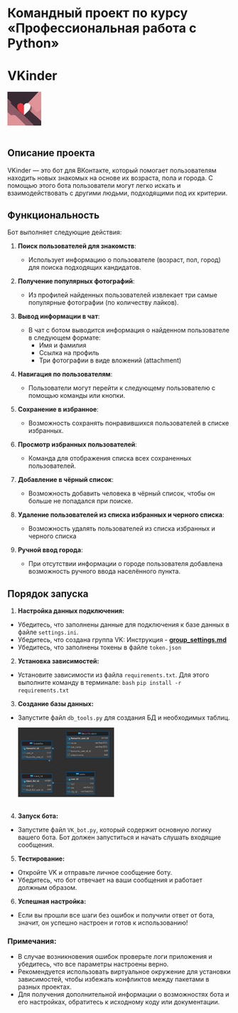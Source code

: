 # Командный проект по курсу «Профессиональная работа с Python»
# VKinder
<img src="static/logo.png" width=15% /><br /><br />
## Описание проекта

VKinder — это бот для ВКонтакте, который помогает пользователям находить новых знакомых на основе их возраста, пола и города. С помощью этого бота пользователи могут легко искать и взаимодействовать с другими людьми, подходящими под их критерии.

## Функциональность

Бот выполняет следующие действия:

1. **Поиск пользователей для знакомств**:
   - Использует информацию о пользователе (возраст, пол, город) для поиска подходящих кандидатов.

2. **Получение популярных фотографий**:
   - Из профилей найденных пользователей извлекает три самые популярные фотографии (по количеству лайков).

3. **Вывод информации в чат**:
   - В чат с ботом выводится информация о найденном пользователе в следующем формате:
     - Имя и фамилия
     - Ссылка на профиль
     - Три фотографии в виде вложений (attachment)

4. **Навигация по пользователям**:
   - Пользователи могут перейти к следующему пользователю с помощью команды или кнопки.

5. **Сохранение в избранное**:
   - Возможность сохранять понравившихся пользователей в списке избранных.

6. **Просмотр избранных пользователей**:
   - Команда для отображения списка всех сохраненных пользователей.

7. **Добавление в чёрный список**:
   - Возможность добавить человека в чёрный список, чтобы он больше не попадался при поиске.

8. **Удаление пользователей из списка избранных и черного списка**:
   - Возможность удалять пользователей из списка избранных и черного списка
9. **Ручной ввод города**:
   - При отсутствии информации о городе пользователя добавлена возможность ручного ввода населённого пункта.


## Порядок запуска
1. **Настройка данных подключения:**
- Убедитесь, что заполнены данные для подключения к базе данных в файле `settings.ini`. 
- Убедитесь, что создана группа VK: Инструкция - **[group_settings.md](group_settings.md)**
- Убедитесь, что заполнены токены в файле `token.json`
2. **Установка зависимостей:**
- Установите зависимости из файла `requirements.txt`. Для этого выполните команду в терминале:
`bash`
   `pip install -r requirements.txt`
3. **Создание базы данных:**
- Запустите файл `db_tools.py` для создания БД и необходимых таблиц.
 
  <img src="static/diagram.jpg" width=45% /><br /><br />
  
4. **Запуск бота:**
- Запустите файл `VK_bot.py`, который содержит основную логику вашего бота. Бот должен запуститься и начать слушать входящие сообщения.
5. **Тестирование:**
- Откройте VK и отправьте личное сообщение боту.
- Убедитесь, что бот отвечает на ваши сообщения и работает должным образом.
6. **Успешная настройка:**
- Если вы прошли все шаги без ошибок и получили ответ от бота, значит, он успешно настроен и готов к использованию!
  
### Примечания:
- В случае возникновения ошибок проверьте логи приложения и убедитесь, что все параметры настроены верно.
- Рекомендуется использовать виртуальное окружение для установки зависимостей, чтобы избежать конфликтов между пакетами в разных проектах.
- Для получения дополнительной информации о возможностях бота и его настройках, обратитесь к исходному коду или документации.
